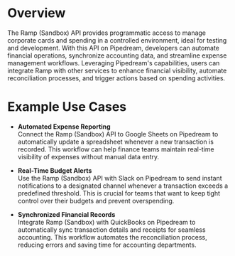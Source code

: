 # Overview

The Ramp (Sandbox) API provides programmatic access to manage corporate cards and spending in a controlled environment, ideal for testing and development. With this API on Pipedream, developers can automate financial operations, synchronize accounting data, and streamline expense management workflows. Leveraging Pipedream's capabilities, users can integrate Ramp with other services to enhance financial visibility, automate reconciliation processes, and trigger actions based on spending activities.

# Example Use Cases

- **Automated Expense Reporting**  
  Connect the Ramp (Sandbox) API to Google Sheets on Pipedream to automatically update a spreadsheet whenever a new transaction is recorded. This workflow can help finance teams maintain real-time visibility of expenses without manual data entry.

- **Real-Time Budget Alerts**  
  Use the Ramp (Sandbox) API with Slack on Pipedream to send instant notifications to a designated channel whenever a transaction exceeds a predefined threshold. This is crucial for teams that want to keep tight control over their budgets and prevent overspending.

- **Synchronized Financial Records**  
  Integrate Ramp (Sandbox) with QuickBooks on Pipedream to automatically sync transaction details and receipts for seamless accounting. This workflow automates the reconciliation process, reducing errors and saving time for accounting departments.

